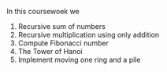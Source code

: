 In this coursewoek we
1) Recursive sum of numbers
2) Recursive multiplication using only addition
3) Compute Fibonacci number
4) The Tower of Hanoi
5) Implement moving one ring and a pile
